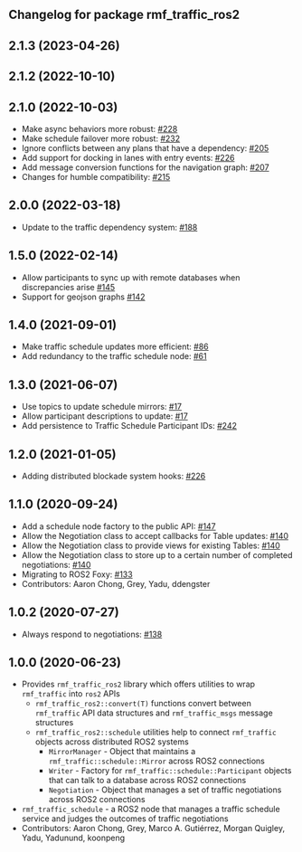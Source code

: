 ## Changelog for package rmf_traffic_ros2

2.1.3 (2023-04-26)
------------------

2.1.2 (2022-10-10)
------------------

2.1.0 (2022-10-03)
------------------
* Make async behaviors more robust: [#228](https://github.com/open-rmf/rmf_ros2/pull/228)
* Make schedule failover more robust: [#232](https://github.com/open-rmf/rmf_ros2/pull/232)
* Ignore conflicts between any plans that have a dependency: [#205](https://github.com/open-rmf/rmf_ros2/pull/205)
* Add support for docking in lanes with entry events: [#226](https://github.com/open-rmf/rmf_ros2/pull/226)
* Add message conversion functions for the navigation graph: [#207](https://github.com/open-rmf/rmf_ros2/pull/207)
* Changes for humble compatibility: [#215](https://github.com/open-rmf/rmf_ros2/issues/215)

2.0.0 (2022-03-18)
------------------
* Update to the traffic dependency system: [#188](https://github.com/open-rmf/rmf_ros2/pull/188)

1.5.0 (2022-02-14)
------------------
* Allow participants to sync up with remote databases when discrepancies arise [#145](https://github.com/open-rmf/rmf_ros2/pull/142)
* Support for geojson graphs [#142](https://github.com/open-rmf/rmf_ros2/pull/142)

1.4.0 (2021-09-01)
------------------
* Make traffic schedule updates more efficient: [#86](https://github.com/open-rmf/rmf_ros2/pull/86)
* Add redundancy to the traffic schedule node: [#61](https://github.com/open-rmf/rmf_ros2/pull/61)

1.3.0 (2021-06-07)
------------------
* Use topics to update schedule mirrors: [#17](https://github.com/open-rmf/rmf_ros2/pull/17)
* Allow participant descriptions to update: [#17](https://github.com/open-rmf/rmf_ros2/pull/17)
* Add persistence to Traffic Schedule Participant IDs: [#242](https://github.com/osrf/rmf_core/pull/242)

1.2.0 (2021-01-05)
------------------
* Adding distributed blockade system hooks: [#226](https://github.com/osrf/rmf_core/pull/226)

1.1.0 (2020-09-24)
------------------
* Add a schedule node factory to the public API: [#147](https://github.com/osrf/rmf_core/pull/147)
* Allow the Negotiation class to accept callbacks for Table updates: [#140](https://github.com/osrf/rmf_core/pull/140/)
* Allow the Negotiation class to provide views for existing Tables: [#140](https://github.com/osrf/rmf_core/pull/140/)
* Allow the Negotiation class to store up to a certain number of completed negotiations: [#140](https://github.com/osrf/rmf_core/pull/140/)
* Migrating to ROS2 Foxy: [#133](https://github.com/osrf/rmf_core/pull/133)
* Contributors: Aaron Chong, Grey, Yadu, ddengster

1.0.2 (2020-07-27)
------------------
* Always respond to negotiations: [#138](https://github.com/osrf/rmf_core/pull/138)

1.0.0 (2020-06-23)
------------------
* Provides `rmf_traffic_ros2` library which offers utilities to wrap `rmf_traffic` into `ros2` APIs
    * `rmf_traffic_ros2::convert(T)` functions convert between `rmf_traffic` API data structures and `rmf_traffic_msgs` message structures
    * `rmf_traffic_ros2::schedule` utilities help to connect `rmf_traffic` objects across distributed ROS2 systems
        * `MirrorManager` - Object that maintains a `rmf_traffic::schedule::Mirror` across ROS2 connections
        * `Writer` - Factory for `rmf_traffic::schedule::Participant` objects that can talk to a database across ROS2 connections
        * `Negotiation` - Object that manages a set of traffic negotiations across ROS2 connections
* `rmf_traffic_schedule` - a ROS2 node that manages a traffic schedule service and judges the outcomes of traffic negotiations
* Contributors: Aaron Chong, Grey, Marco A. Gutiérrez, Morgan Quigley, Yadu, Yadunund, koonpeng
